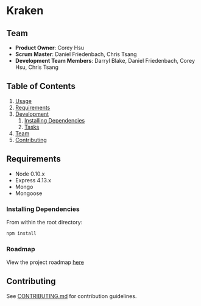 # Kraken

## Team

  - __Product Owner__: Corey Hsu
  - __Scrum Master__: Daniel Friedenbach, Chris Tsang
  - __Development Team Members__: Darryl Blake, Daniel Friedenbach, Corey Hsu, Chris Tsang

## Table of Contents

1. [Usage](#Usage)
1. [Requirements](#requirements)
1. [Development](#development)
    1. [Installing Dependencies](#installing-dependencies)
    1. [Tasks](#tasks)
1. [Team](#team)
1. [Contributing](#contributing)

## Requirements

- Node 0.10.x
- Express 4.13.x
- Mongo
- Mongoose

### Installing Dependencies

From within the root directory:

```sh
npm install
```

### Roadmap

View the project roadmap [here](https://github.com/persnickety-opossum/persnickety-opossum/issues)


## Contributing

See [CONTRIBUTING.md](CONTRIBUTING.md) for contribution guidelines.
